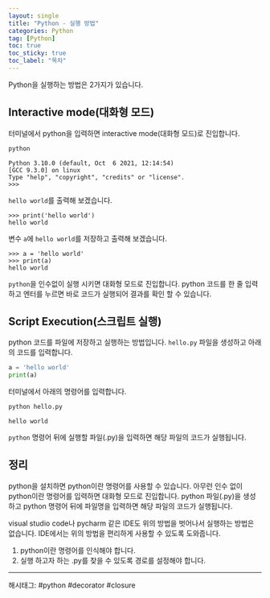 ```yaml
---
layout: single
title: "Python - 실행 방법"
categories: Python
tag: [Python]
toc: true
toc_sticky: true
toc_label: "목차"
---
```

Python을 실행하는 방법은 2가지가 있습니다.

## Interactive mode(대화형 모드)

터미널에서 python을 입력하면 interactive mode(대화형 모드)로 진입합니다.

```bash
python
```

```text
Python 3.10.0 (default, Oct  6 2021, 12:14:54)
[GCC 9.3.0] on linux
Type "help", "copyright", "credits" or "license".
>>>
```

`hello world`를 출력해 보겠습니다.

```text
>>> print('hello world')
hello world
```

변수 `a`에 `hello world`를 저장하고 출력해 보겠습니다.

```text
>>> a = 'hello world'
>>> print(a)
hello world
```

`python`을 인수없이 실행 시키면 대화형 모드로 진입합니다. python 코드를 한 줄 입력하고 엔터를 누르면 바로 코드가 실행되어 결과를 확인 할 수 있습니다.

## Script Execution(스크립트 실행)

python 코드를 파일에 저장하고 실행하는 방법입니다. `hello.py` 파일을 생성하고 아래의 코드를 입력합니다.

```python
a = 'hello world'
print(a)
```

터미널에서 아래의 명령어를 입력합니다.

```bash
python hello.py
```

```text
hello world
```

`python` 명령어 뒤에 실행할 파일(.py)을 입력하면 해당 파일의 코드가 실행됩니다.

## 정리

python을 설치하면 python이란 명령어를 사용할 수 있습니다. 아무런 인수 없이 python이란 명령어를 입력하면 대화형 모드로 진입합니다. python 파일(.py)을 생성하고 python 명령어 뒤에 파일명을 입력하면 해당 파일의 코드가 실행됩니다.

visual studio code나 pycharm 같은 IDE도 위의 방법을 벗어나서 실행하는 방법은 없습니다. IDE에서는 위의 방법을 편리하게 사용할 수 있도록 도와줍니다.

1. python이란 명령어를 인식해야 합니다.  
2. 실행 하고자 하는 .py를 찾을 수 있도록 경로를 설정해야 합니다.

---

해시태그: #python #decorator #closure
